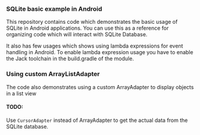 ### SQLite basic example in Android

This repository contains code which demonstrates the basic usage of SQLite in Android applications.
You can use this as a reference for organizing code which will interact with SQLite Database.

It also has few usages which shows using lambda expressions for event handling in Android.
To enable lambda expression usage you have to enable the Jack toolchain in the build.gradle of the
module.

### Using custom ArrayListAdapter
The code also demonstrates using a custom ArrayAdapter to display objects in a list view


#### TODO:
Use `CursorAdapter` instead of ArrayAdapter to get the actual data from the SQLite database.



